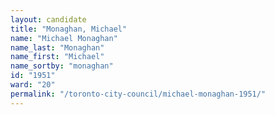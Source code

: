 ```yaml
---
layout: candidate
title: "Monaghan, Michael"
name: "Michael Monaghan"
name_last: "Monaghan"
name_first: "Michael"
name_sortby: "monaghan"
id: "1951"
ward: "20"
permalink: "/toronto-city-council/michael-monaghan-1951/"
---
```


